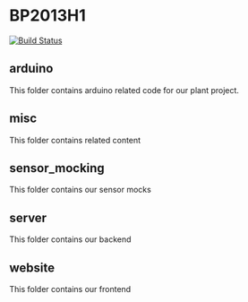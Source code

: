 BP2013H1
========
[![Build Status](https://magnum.travis-ci.com/BP2013H1/BP2013H1.png?token=7fqzGEv22MQpvpU7RhK5&branch=master)](https://magnum.travis-ci.com/BP2013H1/BP2013H1)


## arduino
This folder contains arduino related code for our plant project.

## misc
This folder contains related content

## sensor_mocking
This folder contains our sensor mocks

## server
This folder contains our backend

## website
This folder contains our frontend